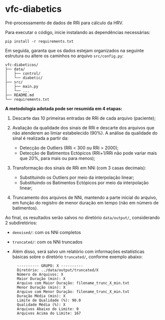# vfc-diabetics

Pré-processamento de dados de RRi para cálculo da HRV.

Para executar o código, inicie instalando as dependências necessárias:

    pip install -r requirements.txt

Em seguida, garanta que os dados estejam organizados na seguinte estrutura ou altere os caminhos no arquivo `src/config.py`:

```plaintext
vfc-diabeticos/
├── data/
│   ├── control/
│   └── diabetic/
├── src/
│   ├── main.py
│   └── ...
├── README.md
└── requirements.txt
```

**A metodologia adotada pode ser resumida em 4 etapas:**

1. Descarte das 10 primeiras entradas de RRi de cada arquivo (paciente);

2. Avaliação da qualidade dos sinais de RRi e descarte dos arquivos que não atenderem
   ao limiar estabelecido (90%). A análise da qualidade do sinal é realizada a partir da:
    - Detecção de Outliers (RRi < 300 ou RRi > 2000);
    - Detecção de Batimentos Ectópicos (RRi+1/RRi não pode variar mais que 20%, para mais ou para menos);

3. Transformação dos sinais de RRi em NNi (com 3 casas decimais):
    - Substituindo os Outliers por meio da interpolação linear;
    - Substituindo os Batimentos Ectópicos por meio da interpolação linear;
    
4. Truncamento dos arquivos de NNi, mantendo a parte inicial do arquivo, em função do
   registro de menor duração em tempo (não em número de batimentos).

Ao final, os resultados serão salvos no diretório `data/output/`, considerando 2 subdiretórios:

- `denoised/`: com os NNi completos
- `truncated/`: com os NNi truncados
    
- Além disso, será salvo um relatório com informações estatísticas básicas sobre o
  diretório `truncated/`, conforme exemplo abaixo:
    
        ---------- GRUPO: X ----------
        Diretório: ../data/output/truncated/X
        Número de Arquivos: X
        Maior Duração (min): X
        Arquivo com Maior Duração: filename_trunc_X_min.txt
        Menor Duração (min): X
        Arquivo com Menor Duração: filename_trunc_X_min.txt
        Duração Média (min): X
        Limite de Qualidade (%): 90.0
        Qualidade Média (%): X
        Arquivos Abaixo do Limite: 0
        Arquivos Acima do Limite: 167
